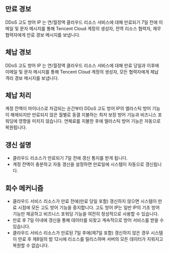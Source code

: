 ## 만료 경보
DDoS 고도 방어 IP 는 연/월정액 클라우드 리소스 서비스에 대해 만료되기 7일 전에 이메일 및 문자 메시지를 통해 Tencent Cloud 계정의 생성자, 전역 리소스 협력자, 재무 협력자에게 만료 경보 메시지를 보냅니다.

## 체납 경보
DDoS 고도 방어 IP 는 연/월정액 클라우드 리소스 서비스에 대해 만료 당일과 이후에 이메일 및 문자 메시지를 통해 Tencent Cloud 계정의 생성자, 모든 협력자에게 체납 격리 경보 메시지를 보냅니다.

## 체납 처리
계정 잔액이 마이너스로 차감되는 순간부터 DDoS 고도 방어 IP의 엘라스틱 방어 기능이 해제되지만 만료되지 않은 월별로 동결 지불하는 최저 보장 방어 기능과 비즈니스 포워딩에 영향을 미치지 않습니다. 연체료를 지불한 후에 엘라스틱 방어 기능은 자동으로 복원됩니다.

## 갱신 설명

- 클라우드 리소스가 만료되기 7일 전에 갱신 통지를 받게 됩니다.
- 계정 잔액이 충분하고 자동 갱신을 설정하면 만료일에 시스템이 자동으로 갱신됩니다.

## 회수 메커니즘
- 클라우드 서비스 리소스가 만료 전에(만료 당일 포함) 갱신하지 않으면 시스템이 만료 시점에 모든 고도 방어 기능을 중지합니다. 고도 방어 IP는 일반 IP의 기초 방어 기능만 제공하고 비즈니스 포워딩 기능을 여전히 정성적으로 사용할 수 있습니다.
- 만료 후 7일 이내에 갱신을 통해 데이터를 되찾고 계속적으로 방어 서비스를 받을 수 있습니다.
- 클라우드 서비스 리소스가 만료된 7일 후에(제7일 포함) 갱신하지 않은 경우 시스템이 만료 후 제8일의 밤 12시에 리소스를 릴리스하며 서버의 모든 데이터가 지워지고 복원할 수 없습니다.



